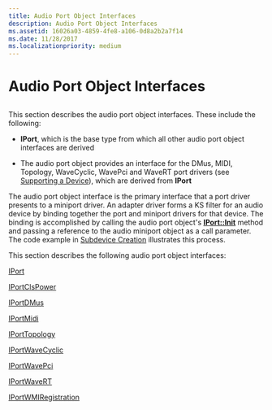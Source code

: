 ```yaml
---
title: Audio Port Object Interfaces
description: Audio Port Object Interfaces
ms.assetid: 16026a03-4859-4fe8-a106-0d8a2b2a7f14
ms.date: 11/28/2017
ms.localizationpriority: medium
---
```


# Audio Port Object Interfaces


## <span id="ddk_audio_port_object_interfaces_ks"></span><span id="DDK_AUDIO_PORT_OBJECT_INTERFACES_KS"></span>


This section describes the audio port object interfaces. These include the following:

-   **IPort**, which is the base type from which all other audio port object interfaces are derived

-   The audio port object provides an interface for the DMus, MIDI, Topology, WaveCyclic, WavePci and WaveRT port drivers (see [Supporting a Device](https://docs.microsoft.com/windows-hardware/drivers/audio/supporting-a-device)), which are derived from **IPort**

The audio port object interface is the primary interface that a port driver presents to a miniport driver. An adapter driver forms a KS filter for an audio device by binding together the port and miniport drivers for that device. The binding is accomplished by calling the audio port object's [**IPort::Init**](https://docs.microsoft.com/windows-hardware/drivers/ddi/content/portcls/nf-portcls-iport-init) method and passing a reference to the audio miniport object as a call parameter. The code example in [Subdevice Creation](https://docs.microsoft.com/windows-hardware/drivers/audio/subdevice-creation) illustrates this process.

This section describes the following audio port object interfaces:

[IPort](https://docs.microsoft.com/windows-hardware/drivers/ddi/content/portcls/nn-portcls-iport)

[IPortClsPower](https://docs.microsoft.com/windows-hardware/drivers/ddi/content/portcls/nn-portcls-iportclspower)

[IPortDMus](https://docs.microsoft.com/windows-hardware/drivers/ddi/content/dmusicks/nn-dmusicks-iportdmus)

[IPortMidi](https://docs.microsoft.com/windows-hardware/drivers/ddi/content/portcls/nn-portcls-iportmidi)

[IPortTopology](https://docs.microsoft.com/windows-hardware/drivers/ddi/content/portcls/nn-portcls-iporttopology)

[IPortWaveCyclic](https://docs.microsoft.com/windows-hardware/drivers/ddi/content/portcls/nn-portcls-iportwavecyclic)

[IPortWavePci](https://docs.microsoft.com/previous-versions/windows/hardware/drivers/ff536905(v=vs.85))

[IPortWaveRT](https://docs.microsoft.com/windows-hardware/drivers/ddi/content/portcls/nn-portcls-iportwavert)

[IPortWMIRegistration](https://docs.microsoft.com/windows-hardware/drivers/ddi/content/portcls/nn-portcls-iportwmiregistration)

 

 





